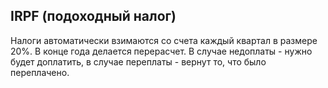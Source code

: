## IRPF (подоходный налог)

Налоги автоматически взимаются со счета каждый квартал в размере 20%. В конце
года делается перерасчет. В случае недоплаты - нужно будет
доплатить, в случае переплаты - вернут то, что было переплачено.

